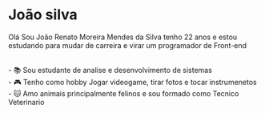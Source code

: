 <h1>João silva</h1>
<p> Olá Sou João Renato Moreira Mendes da Silva tenho 22 anos e estou estudando para mudar de carreira e virar um programador de Front-end<br><br> </p>
- 📚 Sou estudante de analise e desenvolvimento de sistemas<Br>
- 🎮 Tenho como hobby  Jogar videogame, tirar fotos e tocar instrumenetos<Br>
- 🐱 Amo animais principalmente felinos e sou formado como Tecnico Veterinario
<!--
**Joao-Renato-Silva/Joao-Renato-Silva** is a ✨ _special_ ✨ repository because its `README.md` (this file) appears on your GitHub profile.

Here are some ideas to get you started:

- 🔭 I’m currently working on ...
- 🌱 I’m currently learning ...
- 👯 I’m looking to collaborate on ...
- 🤔 I’m looking for help with ...
- 💬 Ask me about ...
- 📫 How to reach me: ...
- 😄 Pronouns: ...
- ⚡ Fun fact: ...
-->
